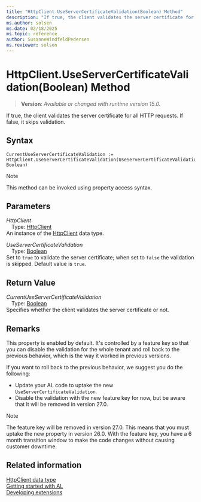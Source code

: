 ```yaml
---
title: "HttpClient.UseServerCertificateValidation(Boolean) Method"
description: "If true, the client validates the server certificate for all HTTP requests."
ms.author: solsen
ms.date: 02/18/2025
ms.topic: reference
author: SusanneWindfeldPedersen
ms.reviewer: solsen
---
```

[//]: # (START>DO_NOT_EDIT)
[//]: # (IMPORTANT:Do not edit any of the content between here and the END>DO_NOT_EDIT.)
[//]: # (Any modifications should be made in the .xml files in the ModernDev repo.)
# HttpClient.UseServerCertificateValidation(Boolean) Method
> **Version**: _Available or changed with runtime version 15.0._

If true, the client validates the server certificate for all HTTP requests. If false, it skips validation.


## Syntax
```AL
CurrentUseServerCertificateValidation :=   HttpClient.UseServerCertificateValidation(UseServerCertificateValidation: Boolean)
```
> [!NOTE]
> This method can be invoked using property access syntax.
## Parameters
*HttpClient*  
&emsp;Type: [HttpClient](httpclient-data-type.md)  
An instance of the [HttpClient](httpclient-data-type.md) data type.  

*UseServerCertificateValidation*  
&emsp;Type: [Boolean](../boolean/boolean-data-type.md)  
Set to `true` to validate the server certificate; when set to `false` the validation is skipped. Default value is `true`.  


## Return Value
*CurrentUseServerCertificateValidation*  
&emsp;Type: [Boolean](../boolean/boolean-data-type.md)  
Specifies whether the client validates the server certificate or not.


[//]: # (IMPORTANT: END>DO_NOT_EDIT)

## Remarks

This property is enabled by default. It's controlled by a feature key so that you can disable the validation for the whole tenant and roll back to the previous behavior, which is the way it worked in previous versions.

If you want to roll back to the previous behavior, we suggest you do the following:

- Update your AL code to uptake the new `UseServerCertificateValidation`.
- Disable the validation with the new feature key for now, but be aware that it will be removed in version 27.0.

> [!NOTE]
> The feature key will be removed in version 27.0. This means that you must uptake the new property in version 26.0. With the feature key, you have a 6 month transition window to make the code changes without causing customer downtime.

## Related information

[HttpClient data type](httpclient-data-type.md)  
[Getting started with AL](../../devenv-get-started.md)  
[Developing extensions](../../devenv-dev-overview.md)